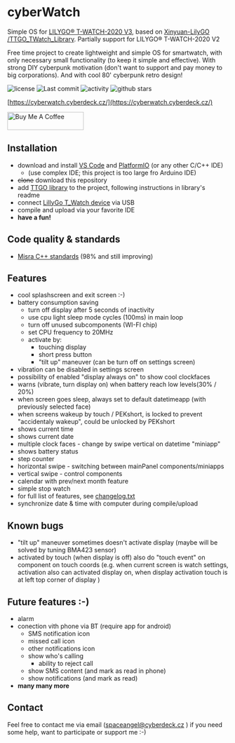 # cyberWatch

Simple OS for [LILYGO® T-WATCH-2020 V3](http://www.lilygo.cn/prod_view.aspx?TypeId=50053&Id=1380&FId=t3:50053:3), based on [ Xinyuan-LilyGO /TTGO_TWatch_Library](https://github.com/Xinyuan-LilyGO/TTGO_TWatch_Library). Partially support for LILYGO® T-WATCH-2020 V2

Free time project to create lightweight and simple OS for smartwatch, with only necessary small functionality (to keep it simple and effective). With strong DIY cyberpunk motivation (don't want to support and pay money to big corporations). And with cool 80' cyberpunk retro design!

![license](https://img.shields.io/github/license/spaceangel/cyberwatch?style=for-the-badge)
![Last commit](https://img.shields.io/github/last-commit/spaceangel/cyberwatch?style=for-the-badge)
![activity](https://img.shields.io/github/commit-activity/m/spaceangel/cyberwatch?style=for-the-badge)
![github stars](https://img.shields.io/github/stars/spaceangel/cyberwatch?style=for-the-badge)

[https://cyberwatch.cyberdeck.cz/](https://cyberwatch.cyberdeck.cz/)

<a href="https://www.buymeacoffee.com/cyberwathos" target="_blank"><img src="https://cdn.buymeacoffee.com/buttons/default-orange.png" alt="Buy Me A Coffee" height="41" width="174"></a>


## Installation

 - download and install [VS Code](https://code.visualstudio.com/download) and [PlatformIO](https://platformio.org/install/ide?install=vscode) (or any other C/C++ IDE)
    - (use complex IDE; this project is too large fro Arduino IDE)
 - ~~clone~~ download this repository
 - add [TTGO library](https://github.com/Xinyuan-LilyGO/TTGO_TWatch_Library) to the project, following instructions in library's readme
 - connect [LillyGo T_Watch device](http://www.lilygo.cn/prod_view.aspx?TypeId=50053&Id=1380&FId=t3:50053:3) via USB
 - compile and upload via your favorite IDE
 - __have a fun!__

## Code quality & standards
 - [Misra C++ standards](https://www.misra.org.uk/) (98% and still improving)

## Features

 - cool splashscreen and exit screen :-)
 - battery consumption saving
   - turn off display after 5 seconds of inactivity
   - use cpu light sleep mode cycles (100ms) in main loop
   - turn off unused subcomponents (WI-FI chip)
   - set CPU frequency to 20MHz
   - activate by:
     - touching display
     - short press button
     - "tilt up" maneuver (can be turn off on settings screen)
 - vibration can be disabled in settings screen
 - possibility of enabled "display always on" to show cool clockfaces
 - warns (vibrate, turn display on) when battery reach low levels(30% / 20%)
 - when screen goes sleep, always set to default datetimeapp (with previously selected face)
 - when screens wakeup by touch / PEKshort, is locked to prevent "accidentaly wakeup", could be unlocked by PEKshort
 - shows current time
 - shows current date
 - multiple clock faces - change by swipe vertical on datetime "miniapp"
 - shows battery status
 - step counter
 - horizontal swipe - switching between mainPanel components/miniapps
 - vertical swipe - control components
 - calendar with prev/next month feature
 - simple stop watch
 - for full list of features, see [changelog.txt](changelog.txt)
 - synchronize date & time with computer during compile/upload

## Known bugs
 - "tilt up" maneuver sometimes doesn't activate display (maybe will be solved by tuning BMA423 sensor)
 - activated by touch (when display is off) also do "touch event" on component on touch coords (e.g. when current screen is watch settings, activation also can activated display on, when display activation touch is at left top corner of display )

## Future features :-)
 - alarm
 - conection vith phone via BT (require app for android)
   - SMS notification icon
   - missed call icon
   - other notifications icon
   - show who's calling
     - ability to reject call
   - show SMS content (and mark as read in phone)
   - show notifications (and mark as read)
 - __many many more__

## Contact

Feel free to contact me via email (spaceangel@cyberdeck.cz ) if you need some help, want to participate or support me :-)
